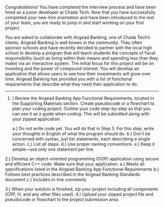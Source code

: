 Congratulations! You have completed the interview process and have been hired as a junior developer at Chada Tech. 
Now that you have successfully completed your new-hire orientation and have been introduced to the rest of your team, 
you are ready to jump in and start working on your first project.

You are asked to collaborate with Airgead Banking, one of Chada Tech’s clients. Airgead Banking is well known in the 
community. They often sponsor schools and have recently decided to partner with the local high school to develop a program 
that will teach students the concepts of fiscal responsibility (such as living within their means and spending less than 
they make) via an interactive system. The initial focus for this project will be on investing and the power of compound 
interest. You will develop an application that allows users to see how their investments will grow over time. Airgead Banking 
has provided you with a list of functional requirements that describe what they need their application to do.

--------------------------------------------------------------------------------------------------------------------------------

1. ) Review the Airgead Banking App Functional Requirements, located in the Supporting Materials section. Create pseudocode or a flowchart 
to plan your coding project. Outline your code step-by-step so that you can use it as a guide when coding. This will be submitted along 
with your zipped application.

      a.) Do not write code yet. You will do that in Step 3. For this step, write your thoughts in English of what the program should do.
      b.) Don’t be concerned with syntax, just list statements, each describing a single action.
      c.) List all steps.
      d.) Use proper naming conventions.
      e.) Keep it simple—use only one statement per line.
   
2.) Develop an object-oriented programming (OOP) application using secure and efficient C++ code. Make sure that your application:
      a.) Meets all specifications listed in the Airgead Banking App Functional Requirements
      b.) Follows best practices described in the Airgead Banking Standards document
      c.) Includes in-line comments
      
3.) When your solution is finished, zip your project including all components (CPP, H, and any other files used).
4.) Upload your zipped project file and pseudocode or flowchart to the project submission area.
